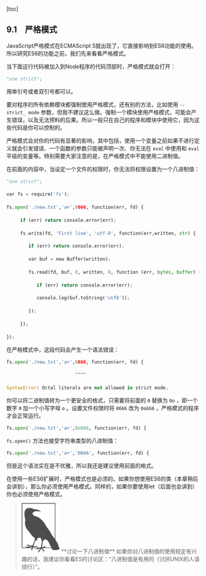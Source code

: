 [toc]

## 9.1　严格模式

JavaScript严格模式在ECMAScript 5就出现了，它直接影响到ES6功能的使用。所以研究ES6的功能之前，我们先来看看严格模式。

当下面这行代码被加入到Node程序的代码顶部时，严格模式就会打开：

```python
"use strict";
```

用单引号或者双引号都可以。

要对程序的所有依赖模块都强制使用严格模式，还有别的方法，比如使用 `--strict_ mode` 参数，但我不建议这么做。强制一个模块使用严格模式，可能会产生错误，以及无法预料的后果。所以一般只在自己的程序和模块中使用它，因为这些代码是你可以控制的。

严格模式会对你的代码有显著的影响，其中包括，使用一个变量之前如果不进行定义就会引发错误、一个函数的参数只能被声明一次、你无法在 `eval` 中使用和 `eval` 平级的变量等。特别需要大家注意的是，在严格模式中不能使用二进制值。

在前面的内容中，当设定一个文件的权限时，你无法将权限设置为一个八进制值：

```python
"use strict";

var fs = require('fs');

fs.open('./new.txt','a+',0666, function(err, fd) {

     if (err) return console.error(err);

     fs.write(fd, 'First line', 'utf-8', function(err,written, str) {

        if (err) return console.error(err);

        var buf = new Buffer(written);

        fs.read(fd, buf, 0, written, 0, function (err, bytes, buffer) {

           if (err) return console.error(err);

           console.log(buf.toString('utf8'));

        });

     });

});
```

在严格模式中，这段代码会产生一个语法错误：

```python
fs.open('./new.txt','a+',0666, function(err, fd) {

                         ^^^^

SyntaxError: Octal literals are not allowed in strict mode.
```

你可以将二进制值转为一个更安全的格式，只需要将前面的 `0` 替换为 `0o` ，即一个数字 `0` 加一个小写字母 `o` 。设置文件权限时将 `0666` 改为 `0o666` ，严格模式的程序才会正常运行。

```python
fs.open('./new.txt','a+',0o666, function(err, fd) {
```

`fs.open()` 方法也接受字符串类型的八进制值：

```python
fs.open('./new.txt','a+','0666', function(err, fd) {
```

但是这个语法实在是不优雅，所以我还是建议使用前面的格式。

在使用一些ES6扩展时，严格模式也是必须的。如果你想使用ES6的类（本章稍后会讲到），那么你必须使用严格模式。同样的，如果你要使用let（后面也会讲到）你也必须使用严格模式。

> <img class="my_markdown" src="./images/91.png" style="width:99px;  height: 131px; " width="10%"/>
> **讨论一下八进制值**
> 如果你对八进制值的使用规定有兴趣的话，我建议你看看ES的讨论区：“八进制值是有用的（讨厌UNIX的人请绕行）”。

